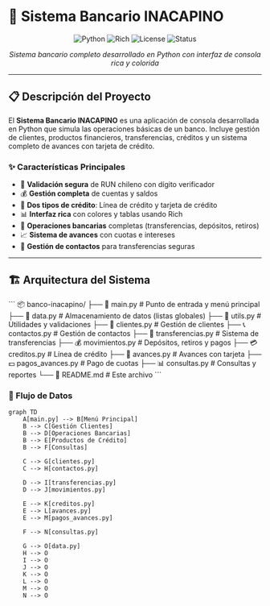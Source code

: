 # 🏦 Sistema Bancario INACAPINO

<div align="center">

![Python](https://img.shields.io/badge/Python-3.8+-blue.svg)
![Rich](https://img.shields.io/badge/Rich-13.0+-green.svg)
![License](https://img.shields.io/badge/License-MIT-yellow.svg)
![Status](https://img.shields.io/badge/Status-Completed-success.svg)

*Sistema bancario completo desarrollado en Python con interfaz de consola rica y colorida*

</div>

---

## 📋 Descripción del Proyecto

El **Sistema Bancario INACAPINO** es una aplicación de consola desarrollada en Python que simula las operaciones básicas de un banco. Incluye gestión de clientes, productos financieros, transferencias, créditos y un sistema completo de avances con tarjeta de crédito.

### ✨ Características Principales

- 🔐 **Validación segura** de RUN chileno con dígito verificador
- 💰 **Gestión completa** de cuentas y saldos
- 🏦 **Dos tipos de crédito**: Línea de crédito y tarjeta de crédito
- 📊 **Interfaz rica** con colores y tablas usando Rich
- 🔄 **Operaciones bancarias** completas (transferencias, depósitos, retiros)
- 📈 **Sistema de avances** con cuotas e intereses
- 📱 **Gestión de contactos** para transferencias seguras

---

## 🏗️ Arquitectura del Sistema

\`\`\`
📦 banco-inacapino/
├── 📄 main.py              # Punto de entrada y menú principal
├── 📄 data.py              # Almacenamiento de datos (listas globales)
├── 📄 utils.py             # Utilidades y validaciones
├── 👥 clientes.py          # Gestión de clientes
├── 📞 contactos.py         # Gestión de contactos
├── 💸 transferencias.py    # Sistema de transferencias
├── 💰 movimientos.py       # Depósitos, retiros y pagos
├── 💳 creditos.py          # Línea de crédito
├── 🎫 avances.py           # Avances con tarjeta
├── 💵 pagos_avances.py     # Pago de cuotas
├── 📊 consultas.py         # Consultas y reportes
└── 📖 README.md            # Este archivo
\`\`\`

### 🔄 Flujo de Datos

```mermaid
graph TD
    A[main.py] --> B[Menú Principal]
    B --> C[Gestión Clientes]
    B --> D[Operaciones Bancarias]
    B --> E[Productos de Crédito]
    B --> F[Consultas]
    
    C --> G[clientes.py]
    C --> H[contactos.py]
    
    D --> I[transferencias.py]
    D --> J[movimientos.py]
    
    E --> K[creditos.py]
    E --> L[avances.py]
    E --> M[pagos_avances.py]
    
    F --> N[consultas.py]
    
    G --> O[data.py]
    H --> O
    I --> O
    J --> O
    K --> O
    L --> O
    M --> O
    N --> O

